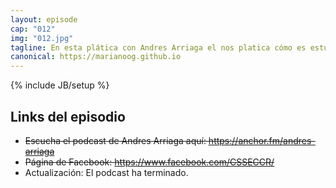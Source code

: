 ```yaml
---
layout: episode
cap: "012"
img: "012.jpg"
tagline: En esta plática con Andres Arriaga el nos platica cómo es estudiar ciencias de la computación y nos da unos tips sobre como empezar a programar.
canonical: https://marianoog.github.io
---
```

{% include JB/setup %}

## Links del episodio

* ~~Escucha el podcast de Andres Arriaga aquí: https://anchor.fm/andres-arriaga~~
* ~~Página de Facebook: https://www.facebook.com/CSSECCR/~~
* Actualización: El podcast ha terminado.

